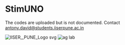 # StimUNO
The codes are uploaded but is not documented.
Contact antony.david@students.iiserpune.ac.in


![IISER,_PUNE_Logo svg](https://user-images.githubusercontent.com/53868332/232069414-0ea1078d-8fa3-40ab-afe2-e6037468b099.png)
![ag lab](https://user-images.githubusercontent.com/53868332/232069423-caec74de-0cb7-479e-8f11-4af8f2129c7b.png)
